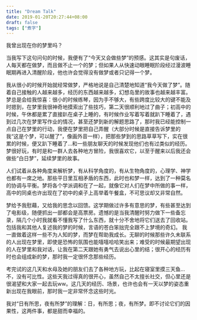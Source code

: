 ```yaml
---
title: "Dream Talk"
date: 2019-01-20T20:27:44+08:00
draft: false
tags: ["煮字"]
---
```


我曾出现在你的梦里吗？

<!--more-->

当我写下这句问句的时候，我便有了“今天又会做些梦”的预感。这其实是句废话，人每天都在做梦，而且做不止一个的梦；但如果人从快速动眼睡眠阶段经过漫波睡眠期再进入清醒阶段，他也许会觉得没有做梦或者只记得一个梦。

我从很小的时候开始就经常做梦，严格地说是自己清楚地知道“我今天做了梦”。随着自己接触的人越来越多，经历的东西越来越多，幻想岛里的故事也越来越丰富。梦总是会给我惊喜：很小的时候练琴，因为手不够大，有些跨度比较大的键不能及时摁到，在梦里我很神奇地摸索出了些技巧，第二天很顺利地过了曲子；初高中的时候，午休都是累了直接趴在桌子上睡的，有时候作业写着写着就趴下睡着了，遇到过几次在梦里写作业的情况，甚至还梦到新的解题思路了，那时我已经能控制一点自己在梦里的行动，我便在梦里把自己弄醒（大部分时候是直接告诉梦里的我“这是个梦，可以醒了”，像画外音一样），把那些梦到的思路草草写下，实在很累的时候，便又趴下睡着了...和一些朋友聊天的时候发现他们也有过类似的经历。
梦很好玩，有时是和一群人去各种地方冒险，我很喜欢它，以至于醒来以后我还会做些“白日梦”，延续梦里的故事。

人们试着从各种角度来解析梦，有从科学角度的，有从生物角度的，心理学、神学也都有一席之地。那些平日里互相矛盾的东西，此时也和梦一样，达到了一种莫名的协调与平衡。梦将各个学派调和在了一起，就像它对人们在梦中所做的事一样，高中的同桌也许出现在了初中的桌子上高举着午餐盒，不可思议却又非常自然。

梦给予我慰藉，又给我的思念以回馈。这学期做过许多有意思的梦，有些甚至达到了电影级，随便抓出一部都会是高票房。遗憾的是当我清醒时努力做下一些备忘录，隔几个小时我就看不懂我写了什么东西，就十分不舍地将它们送去了回收站。包括我和其他人复述我的梦的时候，言语的苍白笨拙完全跟不上梦境的奇幻。
我一直做着这样一些不为人知的梦，而梦在帮助我成长。无聊的时候那些许久未联系的人出现在梦里，即使是恐怖的氛围也能嘻嘻哈哈笑出来；难受的时候最期望出现的人在梦里和我对话，让我在第二天跟她有勇气去说出心里的结；很开心的经历有时也会组成新的梦，那时我一定很怀念那些经历。

考完试的这几天和水母及她的朋友们去了各种地方玩，比起在寝室里摸三天鱼...不，没有可比性。这些天我过得真的很开心，虽然自己不太擅长社交，但心里还是很渴望和大家一起去玩ww。这几天的经历、场景，也许也会有一天以梦的姿态重新出现在我眼前，那时我一定非常怀念这些时光。

我对“日有所思，夜有所梦”的理解：日，有所思；夜，有所梦。即不讨论它们的因果性，这两件事，都是甜而幸福的。

